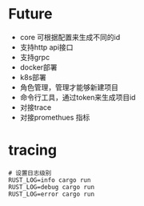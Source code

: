 


# Future
- core 可根据配置来生成不同的id
- 支持http api接口
- 支持grpc
- docker部署
- k8s部署
- 角色管理，管理才能够新建项目
- 命令行工具，通过token来生成项目id
- 对接trace
- 对接promethues 指标



# tracing
```shell
# 设置日志级别
RUST_LOG=info cargo run
RUST_LOG=debug cargo run
RUST_LOG=error cargo run
```
